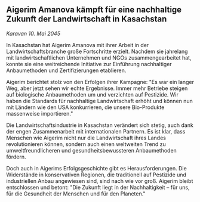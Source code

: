 ## Aigerim Amanova kämpft für eine nachhaltige Zukunft der Landwirtschaft in Kasachstan

*Karavan 10. Mai 2045*

In Kasachstan hat Aigerim Amanova mit ihrer Arbeit in der Landwirtschaftsbranche große Fortschritte erzielt. Nachdem sie jahrelang mit landwirtschaftlichen Unternehmen und NGOs zusammengearbeitet hat, konnte sie eine weitreichende Initiative zur Einführung nachhaltiger Anbaumethoden und Zertifizierungen etablieren. 

Aigerim berichtet stolz von den Erfolgen ihrer Kampagne: "Es war ein langer Weg, aber jetzt sehen wir echte Ergebnisse. Immer mehr Betriebe steigen auf biologische Anbaumethoden um und verzichten auf Pestizide. Wir haben die Standards für nachhaltige Landwirtschaft erhöht und können nun mit Ländern wie den USA konkurrieren, die unsere Bio-Produkte massenweise importieren."

Die Landwirtschaftsindustrie in Kasachstan verändert sich stetig, auch dank der engen Zusammenarbeit mit internationalen Partnern. Es ist klar, dass Menschen wie Aigerim nicht nur die Landwirtschaft ihres Landes revolutionieren können, sondern auch einen weltweiten Trend zu umweltfreundlicheren und gesundheitsbewussteren Anbaumethoden fördern.

Doch auch in Aigerims Erfolgsgeschichte gibt es Herausforderungen. Die Widerstände in konservativen Regionen, die traditionell auf Pestizide und industriellen Anbau angewiesen sind, sind nach wie vor groß. Aigerim bleibt entschlossen und betont: "Die Zukunft liegt in der Nachhaltigkeit – für uns, für die Gesundheit der Menschen und für den Planeten."
